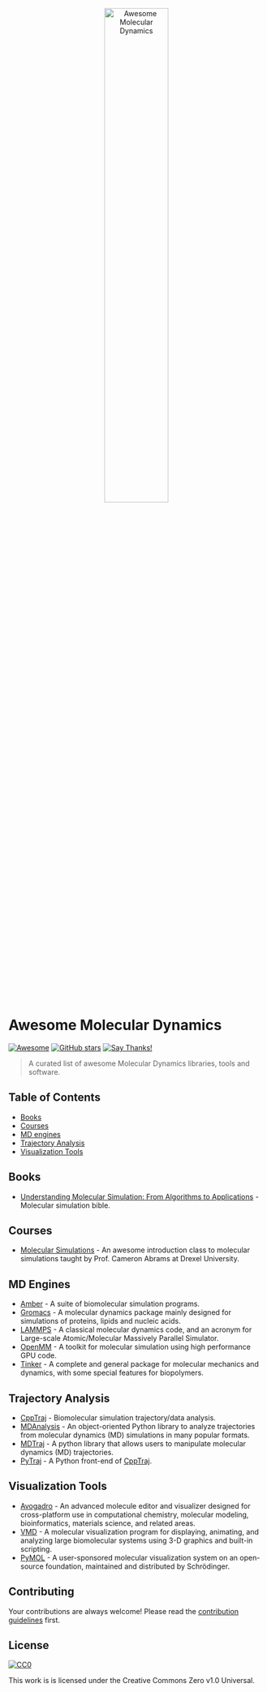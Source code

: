 <p align="center">
  <a href="https://awesome-md.com">
    <img alt="Awesome Molecular Dynamics" src="https://awesome-md.com/assets/images/md.png" width="50%" height="50%">
  </a>
</p>

# Awesome Molecular Dynamics 
[![Awesome](https://awesome.re/badge.svg)](https://awesome.re) [![GitHub stars](https://img.shields.io/github/stars/ipudu/awesome-molecular-dynamics.svg?style=social&label=Stars)](https://github.com/ipudu/awesome-molecular-dynamics/stargazers) [![Say Thanks!](https://img.shields.io/badge/Say%20Thanks-!-1EAEDB.svg)](https://saythanks.io/to/ipudu)


> A curated list of awesome Molecular Dynamics libraries, tools and software.

## Table of Contents

+ [Books](#books)
+ [Courses](#courses)
+ [MD engines](#md-engines)
+ [Trajectory Analysis](#trajectory-analysis)
+ [Visualization Tools](#visualization-tools)

## Books

* [Understanding Molecular Simulation: From Algorithms to Applications](https://www.amazon.com/Understanding-Molecular-Simulation-Second-Computational/dp/0122673514/ref=sr_1_1?ie=UTF8&qid=1530897897&sr=8-1&keywords=understanding+molecular+simulation) - Molecular simulation bible.

## Courses

* [Molecular Simulations](http://www.pages.drexel.edu/~cfa22/msim/msim.html) - An awesome introduction class to molecular simulations taught by Prof. Cameron Abrams at Drexel University.

## MD Engines
* [Amber](http://ambermd.org/) - A suite of biomolecular simulation programs.
* [Gromacs](http://www.gromacs.org/) - A molecular dynamics package mainly designed for simulations of proteins, lipids and nucleic acids.
* [LAMMPS](http://lammps.sandia.gov/) - A classical molecular dynamics code, and an acronym for Large-scale Atomic/Molecular Massively Parallel Simulator.
* [OpenMM](http://openmm.org/) - A toolkit for molecular simulation using high performance GPU code.
* [Tinker](https://dasher.wustl.edu/tinker/) - A complete and general package for molecular mechanics and dynamics, with some special features for biopolymers.


## Trajectory Analysis

* [CppTraj](https://github.com/Amber-MD/cpptraj) - Biomolecular simulation trajectory/data analysis.
* [MDAnalysis](https://www.mdanalysis.org/) - An object-oriented Python library to analyze trajectories from molecular dynamics (MD) simulations in many popular formats.
* [MDTraj](http://mdtraj.org/) - A python library that allows users to manipulate molecular dynamics (MD) trajectories.
* [PyTraj](https://amber-md.github.io/pytraj/) - A Python front-end of [CppTraj](https://github.com/Amber-MD/cpptraj).

## Visualization Tools

* [Avogadro](https://avogadro.cc/) - An advanced molecule editor and visualizer designed for cross-platform use in computational chemistry, molecular modeling, bioinformatics, materials science, and related areas.
* [VMD](http://www.ks.uiuc.edu/Research/vmd/) - A molecular visualization program for displaying, animating, and analyzing large biomolecular systems using 3-D graphics and built-in scripting.
* [PyMOL](https://pymol.org/2/) - A user-sponsored molecular visualization system on an open-source foundation, maintained and distributed by Schrödinger.

## Contributing

Your contributions are always welcome! Please read the [contribution guidelines](https://github.com/ipudu/awesome-molecular-dynamics/blob/master/contributing.md) first.

## License

[![CC0](https://mirrors.creativecommons.org/presskit/buttons/88x31/svg/cc-zero.svg)](https://creativecommons.org/publicdomain/zero/1.0)

This work is is licensed under the Creative Commons Zero v1.0 Universal.